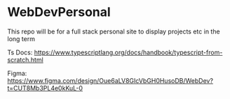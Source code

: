 # WebDevPersonal
This repo will be for a full stack personal site to display projects etc in the long term


Ts Docs: https://www.typescriptlang.org/docs/handbook/typescript-from-scratch.html


Figma: https://www.figma.com/design/Oue6aLV8GIcVbGH0HusoDB/WebDev?t=CUT8Mb3PL4e0kKuL-0

